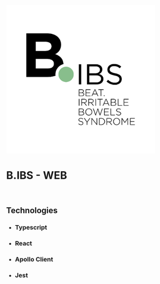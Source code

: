 <img src='./.github/logo-name.png' width=400>

# B.IBS - WEB
<br>

## Technologies
- ### Typescript
- ### React
- ### Apollo Client
- ### Jest